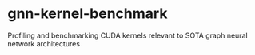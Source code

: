 # gnn-kernel-benchmark
Profiling and benchmarking CUDA kernels relevant to SOTA graph neural network architectures
